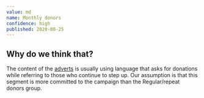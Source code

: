 ```yaml
---
value: md
name: Monthly donors
confidence: high
published: 2020-08-25
---
```


## Why do we think that?

The content of the [adverts](/adverts/?with_utm_values[1]=md) is usually using language that
asks for donations while referring to those who continue to step up. Our assumption is that this segment is more committed to the campaign than the Regular/repeat donors group.
